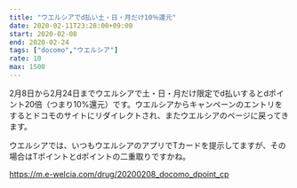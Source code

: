 ```yaml
---
title: "ウエルシアでd払い土・日・月だけ10％還元"
date: 2020-02-11T23:28:00+09:00
start: 2020-02-08
end: 2020-02-24
tags: ["docomo","ウエルシア"]
rate: 10
max: 1500
---
```


2月8日から2月24日までウエルシアで土・日・月だけ限定でd払いするとdポイント20倍（つまり10%還元）です。ウエルシアからキャンペーンのエントリをするとドコモのサイトにリダイレクトされ、またウエルシアのページに戻ってきます。

ウエルシアでは、いつもウエルシアのアプリでTカードを提示してますが、その場合はTポイントとdポイントの二重取りですかね。

https://m.e-welcia.com/drug/20200208_docomo_dpoint_cp
